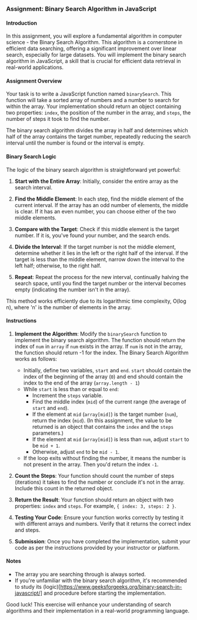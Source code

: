 ### Assignment: Binary Search Algorithm in JavaScript

#### Introduction

In this assignment, you will explore a fundamental algorithm in computer science - the Binary Search Algorithm. This algorithm is a cornerstone in efficient data searching, offering a significant improvement over linear search, especially for large datasets. You will implement the binary search algorithm in JavaScript, a skill that is crucial for efficient data retrieval in real-world applications.

#### Assignment Overview

Your task is to write a JavaScript function named `binarySearch`. This function will take a sorted array of numbers and a number to search for within the array. Your implementation should return an object containing two properties: `index`, the position of the number in the array, and `steps`, the number of steps it took to find the number.

The binary search algorithm divides the array in half and determines which half of the array contains the target number, repeatedly reducing the search interval until the number is found or the interval is empty.

#### Binary Search Logic

The logic of the binary search algorithm is straightforward yet powerful:

1. **Start with the Entire Array**: Initially, consider the entire array as the search interval.

2. **Find the Middle Element**: In each step, find the middle element of the current interval. If the array has an odd number of elements, the middle is clear. If it has an even number, you can choose either of the two middle elements.

3. **Compare with the Target**: Check if this middle element is the target number. If it is, you've found your number, and the search ends.

4. **Divide the Interval**: If the target number is not the middle element, determine whether it lies in the left or the right half of the interval. If the target is less than the middle element, narrow down the interval to the left half; otherwise, to the right half.

5. **Repeat**: Repeat the process for the new interval, continually halving the search space, until you find the target number or the interval becomes empty (indicating the number isn't in the array).

This method works efficiently due to its logarithmic time complexity, O(log n), where 'n' is the number of elements in the array.

#### Instructions

1. **Implement the Algorithm**: Modify the `binarySearch` function to implement the binary search algorithm. The function should return the index of `num` in `array` if `num` exists in the array. If `num` is not in the array, the function should return -1 for the index. The Binary Search Algorithm works as follows:

   - Initially, define two variables, `start` and `end`. `start` should contain the index of the beginning of the array (`0`) and end should contain the index to the end of the array (`array.length - 1`)
   - While `start` is less than or equal to `end`:
     - Increment the `steps` variable.
     - Find the middle index (`mid`) of the current range (the average of `start` and `end`).
     - If the element at `mid` (`array[mid]`) is the target number (`num`), return the index (`mid`).
       (In this assignment, the value to be returned is an object that contains the `index` and the `steps` parameters.)
     - If the element at `mid` (`array[mid]`) is less than `num`, adjust `start` to be `mid + 1`.
     - Otherwise, adjust `end` to be `mid - 1`.
   - If the loop exits without finding the number, it means the number is not present in the array. Then you'd return the index `-1`.

2. **Count the Steps**: Your function should count the number of steps (iterations) it takes to find the number or conclude it's not in the array. Include this count in the returned object.

3. **Return the Result**: Your function should return an object with two properties: `index` and `steps`. For example, `{ index: 3, steps: 2 }`.

4. **Testing Your Code**: Ensure your function works correctly by testing it with different arrays and numbers. Verify that it returns the correct index and steps.

5. **Submission**: Once you have completed the implementation, submit your code as per the instructions provided by your instructor or platform.

#### Notes

- The array you are searching through is always sorted.
- If you're unfamiliar with the binary search algorithm, it's recommended to study its (logic)[https://www.geeksforgeeks.org/binary-search-in-javascript/] and procedure before starting the implementation.

Good luck! This exercise will enhance your understanding of search algorithms and their implementation in a real-world programming language.
